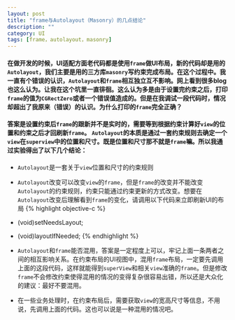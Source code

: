 ```yaml
---
layout: post
title: "frame与Autolayout（Masonry）的几点结论"
description: ""
category: UI
tags: [frame，autolayout，masonry]
---
```


#### 在做开发的时候，UI适配方面老代码都是使用`frame`做UI布局，新的代码却是用的`Autolayout`，我们主要是用的三方库`masonry`写约束完成布局。在这个过程中。我一直有个错误的认识，`Autolayout`和`frame`相互独立互不影响。网上看到很多blog也这么认为。让我在这个坑里一直徘徊。这么认为多是由于设置完约束之后，打印`frame`的值为`CGRectZero`或者一个错误值造成的。但是在我调试一段代码时，情况却超出了我原来（错误）的认识。为什么打印的`frame`完全正确？

#### 答案是设置约束后`frame`的跟新并不是实时的，需要等到根据约束计算好`view`的位置和约束之后才回刷新`frame`。 `Autolayout`的本质是通过一套约束规则去确定一个`view`在`superview`中的位置和尺寸。既是位置和尺寸那不就是`frame`嘛。所以我通过实验得出了以下几个结论：
- `Autolayout`是一套关于`view`位置和尺寸的约束规则
- `Autolayout`改变可以改变`view`的`frame`，但是`frame`的改变并不能改变`Autolayout`的约束规则，约束只能通过约束更新的方式改变。想要在`Autolayout`改变后理解看到`frame`的变化，请调用以下代码来立即刷新UI的布局
{% highlight objective-c %}
- (void)setNeedsLayout;
- (void)layoutIfNeeded;
{% endhighlight %}

- `Autolayout`和`frame`能否混用，答案是一定程度上可以，牢记上面一条两者之间的相互影响关系。在约束布局的UI视图中，混用`frame`布局，一定要先调用上面的这段代码，这样就能得到`superView`和相关`view`准确的`frame`。但是修改`frame`不会修改约束使得混用的情况的变得复杂很容易出错，所以还是大众化的建议：最好不要混用。
- 在一些业务处理时，在约束布局后，需要获取`view`的宽高尺寸等信息，不用说，先调用上面的代码。这也可以说是一种混用的情况吧。
